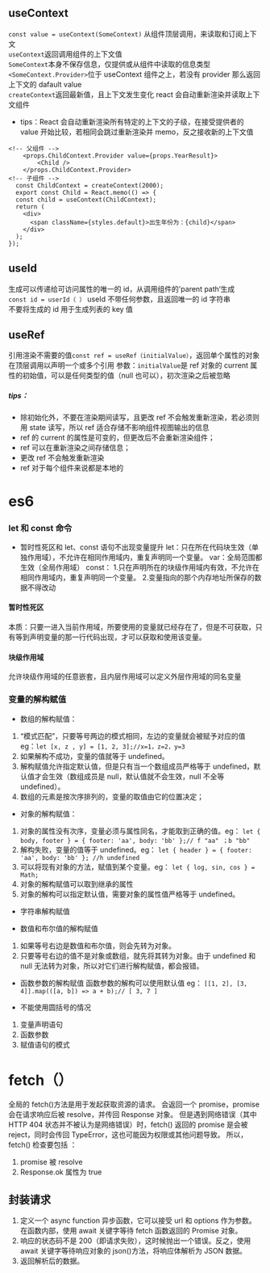 ## useContext

`const value = useContext(SomeContext)` 从组件顶层调用，来读取和订阅上下文  
`useContext`返回调用组件的上下文值  
`SomeContext`本身不保存信息，仅提供或从组件中读取的信息类型  
`<SomeContext.Provider>`位于 useContext 组件之上，若没有 provider 那么返回上下文的 dafault value  
`createContext`返回最新值，且上下文发生变化 react 会自动重新渲染并读取上下文组件

- tips：React 会自动重新渲染所有特定的上下文的子级，在接受提供者的 value 开始比较，若相同会跳过重新渲染并 memo，反之接收新的上下文值

```
<!-- 父组件 -->
    <props.ChildContext.Provider value={props.YearResult}>
        <Child />
    </props.ChildContext.Provider>
<!-- 子组件 -->
  const ChildContext = createContext(2000);
  export const Child = React.memo(() => {
  const child = useContext(ChildContext);
  return (
    <div>
      <span className={styles.default}>出生年份为：{child}</span>
    </div>
  );
});
```

## useId

生成可以传递给可访问属性的唯一的 id，从调用组件的'parent path‘生成  
`const id = userId（ ）` useId 不带任何参数，且返回唯一的 id 字符串  
不要将生成的 id 用于生成列表的 key 值

## useRef

引用渲染不需要的值`const ref = useRef（initialValue）`，返回单个属性的对象
在顶层调用以声明一个或多个引用
参数：`initialValue`是 ref 对象的 current 属性的初始值，可以是任何类型的值（null 也可以），初次渲染之后被忽略

##### tips：

- 除初始化外，不要在渲染期间读写，且更改 ref 不会触发重新渲染，若必须则用 state 读写，所以 ref 适合存储不影响组件视图输出的信息
- ref 的 current 的属性是可变的，但更改后不会重新渲染组件；
- ref 可以在重新渲染之间存储信息；
- 更改 ref 不会触发重新渲染
- ref 对于每个组件来说都是本地的

# es6

### let 和 const 命令

- 暂时性死区和 let、const 语句不出现变量提升
  let：只在所在代码块生效（单独作用域），不允许在相同作用域内，重复声明同一个变量。
  var：全局范围都生效（全局作用域）
  const： 1.只在声明所在的块级作用域内有效，不允许在相同作用域内，重复声明同一个变量。 2.变量指向的那个内存地址所保存的数据不得改动

#### 暂时性死区

本质：只要一进入当前作用域，所要使用的变量就已经存在了，但是不可获取，只有等到声明变量的那一行代码出现，才可以获取和使用该变量。

#### 块级作用域

允许块级作用域的任意嵌套，且内层作用域可以定义外层作用域的同名变量

### 变量的解构赋值

- 数组的解构赋值：

1.  “模式匹配”，只要等号两边的模式相同，左边的变量就会被赋予对应的值 eg：`let [x, z , y] = [1, 2, 3];//x=1，z=2，y=3`
2.  如果解构不成功，变量的值就等于 undefined。
3.  解构赋值允许指定默认值，但是只有当一个数组成员严格等于 undefined，默认值才会生效（数组成员是 null，默认值就不会生效，null 不全等 undefined）。
4.  数组的元素是按次序排列的，变量的取值由它的位置决定；

- 对象的解构赋值：

1. 对象的属性没有次序，变量必须与属性同名，才能取到正确的值。eg： `let { body, footer } = { footer: 'aa', body: 'bb' };// f "aa" ；b "bb"`
2. 解构失败，变量的值等于 undefined。eg： `let { header } = { footer: 'aa', body: 'bb' }; //h undefined`
3. 可以将现有对象的方法，赋值到某个变量。eg： `let { log, sin, cos } = Math;`
4. 对象的解构赋值可以取到继承的属性
5. 对象的解构可以指定默认值，需要对象的属性值严格等于 undefined。

- 字符串解构赋值

- 数值和布尔值的解构赋值

1. 如果等号右边是数值和布尔值，则会先转为对象。
2. 只要等号右边的值不是对象或数组，就先将其转为对象。由于 undefined 和 null 无法转为对象，所以对它们进行解构赋值，都会报错。

- 函数参数的解构赋值
  函数参数的解构可以使用默认值
  eg： `[[1, 2], [3, 4]].map(([a, b]) => a + b);// [ 3, 7 ]`

* 不能使用圆括号的情况

1. 变量声明语句
2. 函数参数
3. 赋值语句的模式

# fetch（）

全局的 fetch()方法是用于发起获取资源的请求。
会返回一个 promise，promise 会在请求响应后被 resolve，并传回 Response 对象。
但是遇到网络错误（其中 HTTP 404 状态并不被认为是网络错误）时，fetch() 返回的 promise 是会被 reject，同时会传回 TypeError，这也可能因为权限或其他问题导致。
所以，fetch() 检查要包括 ：

1. promise 被 resolve
2. Response.ok 属性为 true

## 封装请求

1. 定义一个 async function 异步函数，它可以接受 url 和 options 作为参数。在函数内部，使用 await 关键字等待 fetch 函数返回的 Promise 对象。
2. 响应的状态码不是 200（即请求失败），这时候抛出一个错误。反之，使用 await 关键字等待响应对象的 json()方法，将响应体解析为 JSON 数据。
3. 返回解析后的数据。
